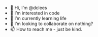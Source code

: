 - 👋 Hi, I’m @dclees
- 👀 I’m interested in code
- 🌱 I’m currently learning life
- 💞️ I’m looking to collaborate on nothing?
- 📫 How to reach me - just be kind.

<!---
dclees/dclees is a ✨ special ✨ repository because its `README.md` (this file) appears on your GitHub profile.
You can click the Preview link to take a look at your changes.
--->
